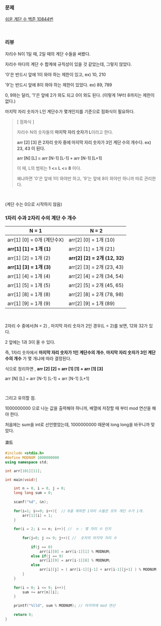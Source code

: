 ### 문제

[쉬운 계단 수 백준 10844번](https://www.acmicpc.net/problem/10844)

</br>

### 리뷰

자리수 N이 1일 때, 2일 때의 계단 수들을 써봤다. 

자리수 마다의 계단 수 합계에 규칙성이 있을 것 같았는데, 그렇지 않았다. 

'0'은 반드시 앞에 1이 와야 하는 제한이 있고, ex) 10, 210

 '9'는 반드시 앞에 8이 와야 하는 제한이 있었다.  ex) 89, 789 

0, 9와는 달리, '1'은 앞에 2가 와도 되고 0이 와도 된다. (이렇게 1부터 8까지는 제한이 없다.)

마지막 자리 숫자가 L인 계단수가 몇개인지를 기준으로 점화식이 필요하다. 

> [ 점화식 ]
>
> 자리수 N의 숫자들의 **마지막 자리 숫자가 L**이라고 한다. 
>
> **arr [2] [3] 은 2자리 숫자 중에 마지막 자리 숫자가 3인 계단 수의 개수다.  ex) 23, 43 이 된다.** 
>
> **arr [N] [L] = arr [N-1] [L-1] + arr [N-1] [L+1]**
>
> 이 때, L의 범위는  **1 <= L <= 8** 이다. 
>
> 왜냐하면 '0'은 앞에 1이 와야만 하고, '9'는 앞에 8이 와야만 하니까 따로 관리한다. 

</br>

(계단 수는 0으로 시작하지 않음)

### 1자리 수과 2자리 수의 계단 수 개수

| N = 1                      | N = 2                         |
| -------------------------- | ----------------------------- |
| arr[1] [0] = 0개 (계단수X) | arr[2] [0] = 1개 (10)         |
| **arr[1] [1] = 1개 (1)**   | arr[2] [1] = 1개 (21)         |
| arr[1] [2] = 1개 (2)       | **arr[2] [2] = 2개 (12, 32)** |
| **arr[1] [3] = 1개 (3)**   | arr[2] [3] = 2개 (23, 43)     |
| arr[1] [4] = 1개 (4)       | arr[2] [4] = 2개 (34, 54)     |
| arr[1] [5] = 1개 (5)       | arr[2] [5] = 2개 (45, 65)     |
| arr[1] [8] = 1개 (8)       | arr[2] [8] = 2개  (78, 98)    |
| arr[1] [9] = 1개 (9)       | arr[2] [9] = 1개  (89)        |

</br>

2자리 수 중에서(N = 2) , 마지막 자리 숫자가 2인 경우(L = 2)를 보면, 12와 32가 있다. 

2 앞에는 1과 3이 올 수 있다. 

즉, 1자리 숫자에서 **마지막 자리 숫자가 1인 계단수의 개수**,   **마지막 자리 숫자가 3인 계단수의 개수** 가 몇 개냐에 따라 결정된다. 

식으로 정리하면 , **arr [2] [2] = arr [1] [1] + arr [1] [3]**

arr [N] [L] = arr [N-1] [L-1] + arr [N-1] [L+1]

</br>

그리고 유의할 점.

1000000000 으로 나눈 값을 출력해야 하니까, 배열에 저장할 때 부터 mod 연산을 해야 한다. 

처음에는 sum을 int로 선언했었는데, 1000000000 때문에 long long을 바꾸니까 맞았다. 

#### 코드

```c++
#include <stdio.h>
#define MODNUM 1000000000 
using namespace std;

int arr[101][11];

int main(void){

	int n = 0, i = 0, j = 0;
	long long sum = 0;
	
	scanf("%d", &n);
	
	for(i=1; i<=9; i++){  // 0을 제외한 1자리 수들은 모두 계단 수가 1개.
		arr[1][i] = 1;
	}
	
	for(i = 2; i <= n; i++){ //  n : 몇 자리 수 인지  
			
		for(j=0; j <= 9; j++){ //  숫자의 마지막 자리 수  
		
			if(j == 0) 
				arr[i][0] = arr[i-1][1] % MODNUM;
			else if(j == 9) 
				arr[i][9] = arr[i-1][8] % MODNUM;
			else 
				arr[i][j] = ( arr[i-1][j-1] + arr[i-1][j+1] ) % MODNUM;
		}
	}
		
	for(i = 0; i <= 9; i++){  
		sum += arr[n][i];
	}
	
	printf("%lld", sum % MODNUM); // 마지막에 mod 연산 
	
	return 0;
}
```

